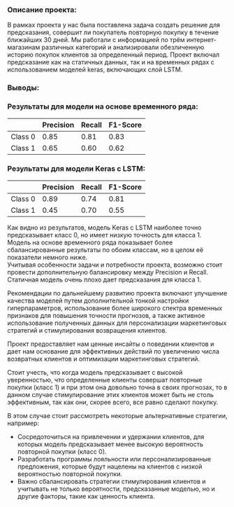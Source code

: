 ### Описание проекта:
В рамках проекта у нас была поставлена задача создать решение для предсказания, совершит ли покупатель повторную покупку в течение ближайших 30 дней. Мы работали с информацией по трём интернет-магазинам различных категорий и анализировали обезличенную историю покупок клиентов за определенный период. Проект включал предсказание как на статичных данных, так и на временных рядах с использованием моделей keras, включающих слой LSTM.

### Выводы:

### Результаты для модели на основе временного ряда:

|             | Precision | Recall | F1-Score |
|-------------|-----------|--------|----------|
| Class 0         | 0.85      | 0.81   | 0.83 |
| Class 1         | 0.65      | 0.60   | 0.62 |

### Результаты для модели Keras с LSTM:

|             | Precision | Recall | F1-Score |
|-------------|-----------|--------|----------|
| Class 0         | 0.89      | 0.74   | 0.81 |
| Class 1         | 0.45      | 0.70   | 0.55 |

Как видно из результатов, модель Keras с LSTM наиболее точно предсказывает класс 0, но имеет низкую точность для класса 1.   
Модель на основе временного ряда показывает более сбалансированные результаты по обоим классам, но в целом её показатели немного ниже.   
Учитывая особенности задачи и потребности проекта, возможно стоит провести дополнительную балансировку между Precision и Recall.   
Статичная модель очень плохо дает предсказания для класса 1.

Рекомендации по дальнейшему развитию проекта включают улучшение качества моделей путем дополнительной тонкой настройки гиперпараметров, использование более широкого спектра временных признаков для повышения точности прогнозов, а также активное использование полученных данных для персонализации маркетинговых стратегий и стимулирования возвращения клиентов.

Проект предоставляет нам ценные инсайты о поведении клиентов и дает нам основание для эффективных действий по увеличению числа возвратных клиентов и оптимизации маркетинговых стратегий.

Стоит учесть, что когда модель предсказывает с высокой уверенностью, что определенные клиенты совершат повторные покупки (класс 1) и при этом она довольно точна в своих прогнозах, то в данном случае стимулирование этих клиентов может быть не столь эффективным, так как они, скорее всего, все равно сделают покупку.

В этом случае стоит рассмотреть некоторые альтернативные стратегии, например:

- Сосредоточиться на привлечении и удержании клиентов, для которых модель предсказывает менее высокую вероятность повторной покупки (класс 0).
- Разработать программы лояльности или персонализированные предложения, которые будут нацелены на клиентов с низкой вероятностью повторной покупки.
- Важно сбалансировать стратегии стимулирования клиентов и учитывать не только вероятности, предсказанные моделью, но и другие факторы, такие как ценность клиента.


